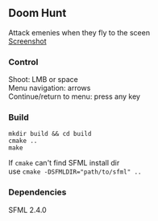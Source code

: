 ## Doom Hunt

Attack emenies when they fly to the sceen  
[Screenshot]( https://i.imgur.com/xEzxH7o.png )  

### Control
Shoot: LMB or space  
Menu navigation: arrows  
Continue/return to menu: press any key

### Build

```
mkdir build && cd build
cmake ..
make
```

If `cmake` can't find SFML install dir  
use ```cmake -DSFMLDIR="path/to/sfml" ..```


### Dependencies
SFML 2.4.0

